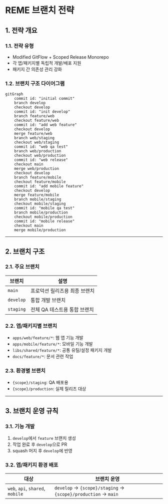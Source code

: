 # REME 브랜치 전략

## 1. 전략 개요

### 1.1. 전략 유형

- Modified GitFlow + Scoped Release Monorepo
- 각 앱/패키지별 독립적 개발/배포 지원
- 패키지 간 의존성 관리 강화

### 1.2. 브랜치 구조 다이어그램

```mermaid
gitGraph
    commit id: "initial commit"
    branch develop
    checkout develop
    commit id: "init develop"
    branch feature/web
    checkout feature/web
    commit id: "add web feature"
    checkout develop
    merge feature/web
    branch web/staging
    checkout web/staging
    commit id: "web qa test"
    branch web/production
    checkout web/production
    commit id: "web release"
    checkout main
    merge web/production
    checkout develop
    branch feature/mobile
    checkout feature/mobile
    commit id: "add mobile feature"
    checkout develop
    merge feature/mobile
    branch mobile/staging
    checkout mobile/staging
    commit id: "mobile qa test"
    branch mobile/production
    checkout mobile/production
    commit id: "mobile release"
    checkout main
    merge mobile/production
```

---

## 2. 브랜치 구조

### 2.1. 주요 브랜치

| 브랜치    | 설명                          |
| --------- | ----------------------------- |
| `main`    | 프로덕션 릴리즈용 최종 브랜치 |
| `develop` | 통합 개발 브랜치              |
| `staging` | 전체 QA 테스트용 통합 브랜치  |

### 2.2. 앱/패키지별 브랜치

- `apps/web/feature/*`: 웹 앱 기능 개발
- `apps/mobile/feature/*`: 모바일 기능 개발
- `libs/shared/feature/*`: 공통 유틸/설정 패키지 개발
- `docs/feature/*`: 문서 관련 작업

### 2.3. 환경별 브랜치

- `{scope}/staging`: QA 배포용
- `{scope}/production`: 실제 릴리즈 대상

---

## 3. 브랜치 운영 규칙

### 3.1. 기능 개발

1. `develop`에서 `feature` 브랜치 생성
2. 작업 완료 후 `develop`으로 PR
3. squash 머지 후 `develop`에 반영

### 3.2. 앱/패키지 환경 배포

| 대상                             | 브랜치 운영                                                   |
| -------------------------------- | ------------------------------------------------------------- |
| `web`, `api`, `shared`, `mobile` | `develop` → `{scope}/staging` → `{scope}/production` → `main` |
